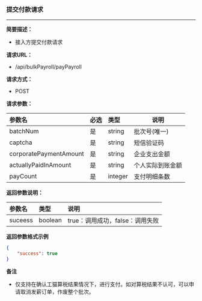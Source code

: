 ### 提交付款请求

---

**简要描述：**

* 接入方提交付款请求

**请求URL：**

* /api/bulkPayroll/payPayroll

**请求方式：**

* POST 

**请求参数：**

| 参数名 | 必选 | 类型 | 说明 |
| :--- | :--- | :--- | --- |
| batchNum | 是 | string | 批次号\(唯一\) |
| captcha | 是 | string | 短信验证码 |
| corporatePaymentAmount | 是 | string | 企业支出金额 |
| actuallyPaidInAmount | 是 | string | 个人实际到账金额 |
| payCount | 是 | integer | 支付明细条数 |

**返回参数说明：**

| 参数名 | 类型 | 说明 |
| :--- | :--- | :--- |
| suceess | boolean | true：调用成功，false：调用失败 |

**返回参数格式示例**

```json
{
    "success": true
}
```

**备注**

* 仅支持在确认工猫算税结果情况下，进行支付。如对算税结果不认可，可以申请取消发薪订单，作废整个批次。



